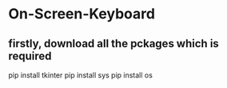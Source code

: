 # On-Screen-Keyboard
## firstly, download all the pckages which is required
pip install tkinter
pip install sys
pip install os
